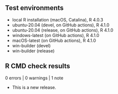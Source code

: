 ## Test environments

* local R installation (macOS, Catalina), R 4.0.3
* ubuntu-20.04 (devel, on GitHub actions), R 4.1.0
* ubuntu-20.04 (release, on GitHub actions), R 4.1.0
* windows-latest (on GitHub actions), R 4.1.0
* macOS-latest (on GitHub actions), R 4.1.0
* win-builder (devel)
* win-builder (release)

## R CMD check results

0 errors | 0 warnings | 1 note

* This is a new release.
